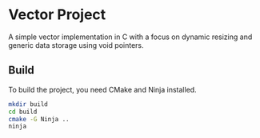 # Vector Project

A simple vector implementation in C with a focus on dynamic resizing and generic data storage using void pointers.

## Build

To build the project, you need CMake and Ninja installed.

```sh
mkdir build
cd build
cmake -G Ninja ..
ninja
